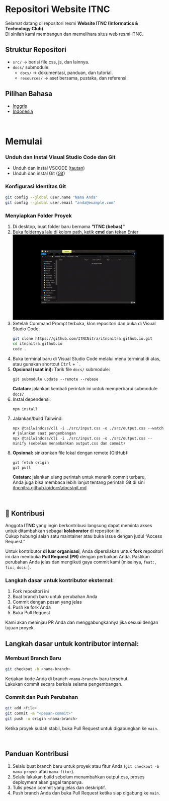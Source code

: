# Repositori Website ITNC
Selamat datang di repositori resmi **Website ITNC (Informatics & Technology Club)**.  
Di sinilah kami membangun dan memelihara situs web resmi ITNC.

## Struktur Repositori
- `src/` → berisi file css, js, dan lainnya.
- `docs/` submodule:
    - `docs/` → dokumentasi, panduan, dan tutorial.
    - `resources/` → aset bersama, pustaka, dan referensi.

## Pilihan Bahasa
* [Inggris](https://github.com/ITNCNitra/itncnitra.github.io/blob/main/README.md)
* [Indonesia](https://github.com/ITNCNitra/itncnitra.github.io/blob/main/README-ID.md)

<br>

# Memulai
### Unduh dan Instal Visual Studio Code dan Git
- Unduh dan instal VSCODE ([tautan](https://code.visualstudio.com/))
- Unduh dan instal Git ([Git](https://git-scm.com/downloads))

### Konfigurasi Identitas Git
```bash
git config --global user.name "Nama Anda"
git config --global user.email "anda@example.com"
```

### Menyiapkan Folder Proyek
1. Di desktop, buat folder baru bernama **"ITNC (bebas)"**  
2. Buka foldernya lalu di kolom path, ketik **cmd** dan tekan Enter  
![Demo membuka cmd dari path file explorer](/src/media/open-cmd%20-%20Made%20with%20Clipchamp.gif)
3. Setelah Command Prompt terbuka, klon repositori dan buka di Visual Studio Code:
    ```bash
    git clone https://github.com/ITNCNitra/itncnitra.github.io.git
    cd itncnitra.github.io
    code .
    ```
4. Buka terminal baru di Visual Studio Code melalui menu terminal di atas, atau gunakan shortcut <kbd>Ctrl</kbd> + <kbd>`</kbd>.
5. **Opsional (saat ini):** Tarik file `docs/` submodule:
    ```
    git submodule update --remote --rebase
    ```
    **Catatan:** jalankan kembali perintah ini untuk memperbarui submodule `docs/`
6. Instal dependensi:
    ```
    npm install
    ```
7. Jalankan/build Tailwind:
    ```
    npx @tailwindcss/cli -i ./src/input.css -o ./src/output.css --watch      # jalankan saat pengembangan
    npx @tailwindcss/cli -i ./src/input.css -o ./src/output.css --minify (sebelum menambahkan output.css dan commit)
    ```
8. **Opsional:** sinkronkan file lokal dengan remote (GitHub):
    ```
    git fetch origin
    git pull
    ```
    **Catatan:** jalankan ulang perintah untuk menarik commit terbaru,  
    Anda juga bisa membaca lebih lanjut tentang perintah Git di sini [itncnitra.github.io\docs\docs\git.md](https://github.com/ITNCNitra/ITNC/blob/main/docs/git.md)

<br>

## 🤝 Kontribusi
Anggota **ITNC** yang ingin berkontribusi langsung dapat meminta akses untuk ditambahkan sebagai **kolaborator** di repositori ini.  
Cukup hubungi salah satu maintainer atau buka issue dengan judul “Access Request.”

Untuk kontributor **di luar organisasi**, Anda dipersilakan untuk **fork** repositori ini dan membuka **Pull Request (PR)** dengan perbaikan Anda. Pastikan perubahan Anda jelas dan mengikuti gaya commit kami (misalnya, `feat:`, `fix:`, `docs:`).

### Langkah dasar untuk kontributor eksternal:
1. Fork repositori ini  
2. Buat branch baru untuk perubahan Anda  
3. Commit dengan pesan yang jelas  
4. Push ke fork Anda  
5. Buka Pull Request  

Kami akan meninjau PR Anda dan menggabungkannya jika sesuai dengan tujuan proyek.

## Langkah dasar untuk kontributor internal:
### Membuat Branch Baru
```bash
git checkout -b <nama-branch>
```
Kerjakan kode Anda di branch `<nama-branch>` baru tersebut.  
Lakukan commit secara berkala selama pengembangan.

### Commit dan Push Perubahan
```bash
git add <file>
git commit -m "<pesan-commit>"
git push -u origin <nama-branch>
```
Ketika proyek sudah stabil, buka Pull Request untuk digabungkan ke `main`.

<br>

## Panduan Kontribusi
1. Selalu buat branch baru untuk proyek atau fitur Anda (`git checkout -b nama-proyek` atau `nama-fitur`).  
2. Selalu lakukan build sebelum menambahkan output.css, proses deployment akan gagal tanpanya. 
3. Tulis pesan commit yang jelas dan deskriptif.  
4. Push branch Anda dan buka Pull Request ketika siap digabung ke `main`.
